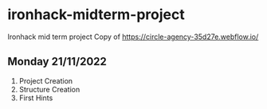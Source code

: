 # ironhack-midterm-project
Ironhack mid term project
Copy of https://circle-agency-35d27e.webflow.io/
## Monday 21/11/2022
1. Project Creation
2. Structure Creation
3. First Hints
